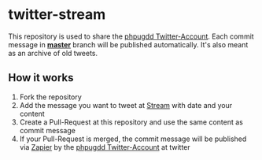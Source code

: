 # twitter-stream

This repository is used to share the [phpugdd Twitter-Account](https://twitter.com/phpugdd). 
Each commit message in **[master](https://github.com/php-usergroup-dresden/twitter-stream/tree/master)** branch will be published automatically.
It's also meant as an archive of old tweets.

## How it works
1. Fork the repository
2. Add the message you want to tweet at [Stream](STREAM.md) with date and your content
3. Create a Pull-Request at this repository and use the same content as commit message
4. If your Pull-Request is merged, the commit message will be published via [Zapier](https://zapier.com) by the [phpugdd Twitter-Account](https://twitter.com/phpugdd) at twitter
